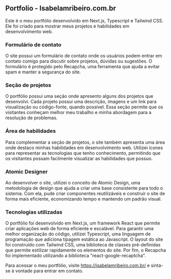 ## Portfolio - Isabelamribeiro.com.br


Este é o meu portfólio desenvolvido em Next.js, Typescript e Tailwind CSS. Ele foi criado para mostrar meus projetos e habilidades em desenvolvimento web.

### Formulário de contato
O site possui um formulário de contato onde os usuários podem entrar em contato comigo para discutir sobre projetos, dúvidas ou sugestões. O formulário é protegido pelo Recapcha, uma ferramenta que ajuda a evitar spam e manter a segurança do site.

### Seção de projetos
O portfólio possui uma seção onde apresento alguns dos projetos que desenvolvi. Cada projeto possui uma descrição, imagens e um link para visualização ou código-fonte, quando possível. Essa seção permite que os visitantes conheçam melhor meu trabalho e minha abordagem para a resolução de problemas.

### Área de habilidades
Para complementar a seção de projetos, o site também apresenta uma área onde destaco minhas habilidades em desenvolvimento web. Utilizei ícones para representar as tecnologias que tenho conhecimento, permitindo que os visitantes possam facilmente visualizar as habilidades que possuo.

### Atomic Designer
Ao desenvolver o site, utilizei o conceito de Atomic Design, uma metodologia de design que ajuda a criar uma base consistente para todo o sistema. Com ela, pude criar componentes reutilizáveis e construir o site de forma mais eficiente, economizando tempo e mantendo um padrão visual.

### Tecnologias utilizadas
O portfólio foi desenvolvido em Next.js, um framework React que permite criar aplicações web de forma eficiente e escalável. Para garantir uma melhor organização do código, utilizei Typescript, uma linguagem de programação que adiciona tipagem estática ao Javascript. O layout do site foi construído com Tailwind CSS, uma biblioteca de classes pré-definidas que permite estilizar rapidamente os elementos do site. Por fim, o Recapcha foi implementado utilizando a biblioteca "react-google-recaptcha".

Para acessar o meu portfólio, visite https://isabelamribeiro.com.br/ e sinta-se à vontade para entrar em contato.
